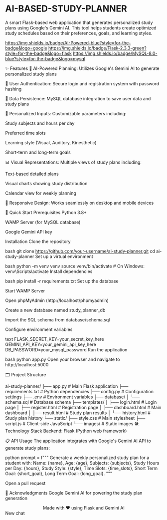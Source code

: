 # AI-BASED-STUDY-PLANNER
A smart Flask-based web application that generates personalized study plans using Google's Gemini AI. This tool helps students create optimized study schedules based on their preferences, goals, and learning styles.

https://img.shields.io/badge/AI-Powered-blue?style=for-the-badge&logo=google
https://img.shields.io/badge/Flask-2.3.3-green?style=for-the-badge&logo=flask
https://img.shields.io/badge/MySQL-8.0-blue?style=for-the-badge&logo=mysql

✨ Features
🤖 AI-Powered Planning: Utilizes Google's Gemini AI to generate personalized study plans

👤 User Authentication: Secure login and registration system with password hashing

💾 Data Persistence: MySQL database integration to save user data and study plans

🎯 Personalized Inputs: Customizable parameters including:

Study subjects and hours per day

Preferred time slots

Learning style (Visual, Auditory, Kinesthetic)

Short-term and long-term goals

📊 Visual Representations: Multiple views of study plans including:

Text-based detailed plans

Visual charts showing study distribution

Calendar view for weekly planning

📱 Responsive Design: Works seamlessly on desktop and mobile devices

🚀 Quick Start
Prerequisites
Python 3.8+

WAMP Server (for MySQL database)

Google Gemini API key

Installation
Clone the repository

bash
git clone https://github.com/your-username/ai-study-planner.git
cd ai-study-planner
Set up a virtual environment

bash
python -m venv venv
source venv/bin/activate  # On Windows: venv\Scripts\activate
Install dependencies

bash
pip install -r requirements.txt
Set up the database

Start WAMP Server

Open phpMyAdmin (http://localhost/phpmyadmin)

Create a new database named study_planner_db

Import the SQL schema from database/schema.sql

Configure environment variables

text
FLASK_SECRET_KEY=your_secret_key_here
GEMINI_API_KEY=your_gemini_api_key_here
DB_PASSWORD=your_mysql_password
Run the application

bash
python app.py
Open your browser and navigate to http://localhost:5000

🗂️ Project Structure

ai-study-planner/
├── app.py                 # Main Flask application
├── requirements.txt       # Python dependencies
├── config.py             # Configuration settings
├── .env                  # Environment variables
├── database/
│   └── schema.sql        # Database schema
├── templates/
│   ├── login.html        # Login page
│   ├── register.html     # Registration page
│   ├── dashboard.html    # Main dashboard
│   ├── result.html       # Study plan results
│   └── history.html      # Study plan history
└── static/
    ├── style.css         # Main stylesheet
    ├── script.js         # Client-side JavaScript
    └── images/           # Static images
🛠️ Technology Stack
Backend: Flask (Python web framework)

📋 API Usage
The application integrates with Google's Gemini AI API to generate study plans:

python
prompt = f"""
Generate a weekly personalized study plan for a student with:
Name: {name},
Age: {age},
Subjects: {subjects},
Study Hours per Day: {hours},
Study Style: {style},
Time Slots: {time_slots},
Short Term Goal: {short_goal},
Long Term Goal: {long_goal}.
"""

Open a pull request

🙏 Acknowledgments
Google Gemini AI for powering the study plan generation


<div align="center"> Made with ❤️ using Flask and Gemini AI </div>
New chat
